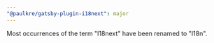 ```yaml
---
"@paulkre/gatsby-plugin-i18next": major
---
```


Most occurrences of the term "I18next" have been renamed to "I18n".
